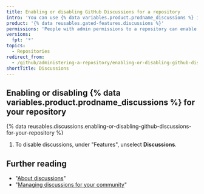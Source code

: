 ```yaml
---
title: Enabling or disabling GitHub Discussions for a repository
intro: 'You can use {% data variables.product.prodname_discussions %} in a repository as a place for your community to have conversations, ask questions, and post answers without scoping work in an issue.'
product: '{% data reusables.gated-features.discussions %}'
permissions: 'People with admin permissions to a repository can enable {% data variables.product.prodname_discussions %} for the repository.'
versions:
  fpt: '*'
topics:
  - Repositories
redirect_from:
  - /github/administering-a-repository/enabling-or-disabling-github-discussions-for-a-repository
shortTitle: Discussions
---
```


## Enabling or disabling {% data variables.product.prodname_discussions %} for your repository

{% data reusables.discussions.enabling-or-disabling-github-discussions-for-your-repository %}
1. To disable discussions, under "Features", unselect **Discussions**.

## Further reading

- "[About discussions](/discussions/collaborating-with-your-community-using-discussions/about-discussions)"
- "[Managing discussions for your community](/discussions/managing-discussions-for-your-community)"
